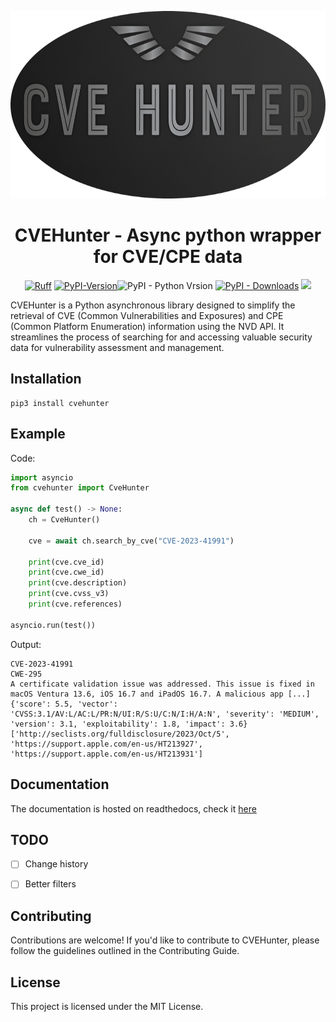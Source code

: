 <p align="center">
  <img height=300 src="https://raw.githubusercontent.com/Xample33/cvehunter/development/images/cvehunter_logo.png" alt='cvehunter_logo'></a>
</p>

<h1 align="center"> CVEHunter - Async python wrapper for CVE/CPE data</h1>

<p align="center">  
  <a href="https://github.com/astral-sh/ruff"><img alt="Ruff" src="https://img.shields.io/endpoint?url=https://raw.githubusercontent.com/astral-sh/ruff/main/assets/badge/v2.json"></a>
  <a href="https://pypi.org/project/cvehunter"><img alt="PyPI-Version" src="https://badgen.net/pypi/v/cvehunter"></a
  <a hr="https://pypi.org/project/cvehunter"><img alt="PyPI - Python Vrsion" src="https://badgen.net/pypi/python/cvehunter"></a>
  <a href="https://pyi.org/project/cvehunter"><img alt="PyPI - Downloads" src="https://badgen.net/pypi/dm/cvehunter"></a>
  <img src="http://hits.seeyoufarm.com/api/count/incr/badge.svg?url=https%3A%2F%2Fgithub.com%2FXample33%2Fcvehunter&count_bg=%2379C83D&title_bg=%23555555&icon=&icon_color=%23E7E7E7&title=hits&edge_flat=false">
</p>

CVEHunter is a Python asynchronous library designed to simplify the retrieval of CVE (Common Vulnerabilities and Exposures) and CPE (Common Platform Enumeration) information using the NVD API. It streamlines the process of searching for and accessing valuable security data for vulnerability assessment and management.

## Installation

```
pip3 install cvehunter
```

## Example
Code:
```python
import asyncio
from cvehunter import CveHunter

async def test() -> None:
    ch = CveHunter()
    
    cve = await ch.search_by_cve("CVE-2023-41991")
    
    print(cve.cve_id)
    print(cve.cwe_id)
    print(cve.description)
    print(cve.cvss_v3)
    print(cve.references)
    
asyncio.run(test())
```

Output:
```
CVE-2023-41991
CWE-295
A certificate validation issue was addressed. This issue is fixed in macOS Ventura 13.6, iOS 16.7 and iPadOS 16.7. A malicious app [...]
{'score': 5.5, 'vector': 'CVSS:3.1/AV:L/AC:L/PR:N/UI:R/S:U/C:N/I:H/A:N', 'severity': 'MEDIUM', 'version': 3.1, 'exploitability': 1.8, 'impact': 3.6}
['http://seclists.org/fulldisclosure/2023/Oct/5', 'https://support.apple.com/en-us/HT213927', 'https://support.apple.com/en-us/HT213931']
```

## Documentation
The documentation is hosted on readthedocs, check it <a href="https://cvehunter-Docs.readthedocs.io/"> here </a>


## TODO
- [ ] Change history
- [ ] Better filters


## Contributing
Contributions are welcome! If you'd like to contribute to CVEHunter, please follow the guidelines outlined in the Contributing Guide.


## License
This project is licensed under the MIT License.

